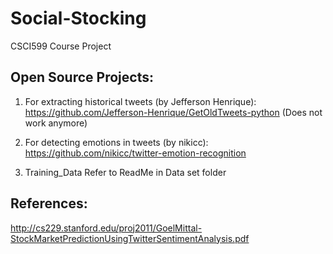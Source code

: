 # Social-Stocking
CSCI599 Course Project

## Open Source Projects:

1. For extracting historical tweets (by Jefferson Henrique): 
https://github.com/Jefferson-Henrique/GetOldTweets-python
(Does not work anymore)

2. For detecting emotions in tweets (by nikicc):
https://github.com/nikicc/twitter-emotion-recognition

3. Training_Data
Refer to ReadMe in Data set folder

## References:
http://cs229.stanford.edu/proj2011/GoelMittal-StockMarketPredictionUsingTwitterSentimentAnalysis.pdf
